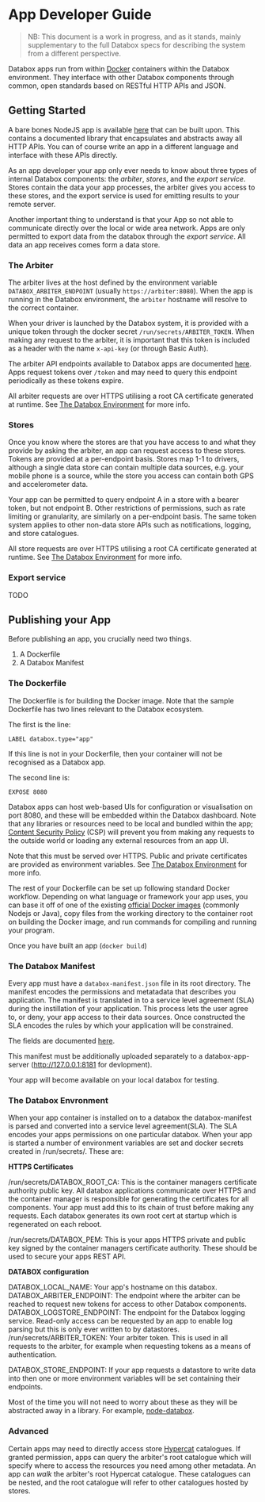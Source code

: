 App Developer Guide
===================

> NB: This document is a work in progress, and as it stands, mainly supplementary to the full Databox specs for describing the system from a different perspective.

Databox apps run from within [Docker](https://www.docker.com/) containers within the Databox environment. They interface with other Databox components through common, open standards based on RESTful HTTP APIs and JSON.

Getting Started
---------------

A bare bones NodeJS app is available [here](https://github.com/me-box/databox-app-template-node) that can be built upon. This contains a documented library that encapsulates and abstracts away all HTTP APIs. You can of course write an app in a different language and interface with these APIs directly.

As an app developer your app only ever needs to know about three types of internal Databox components: the _arbiter_, _stores_, and the _export service_. Stores contain the data your app processes, the arbiter gives you access to these stores, and the export service is used for emitting results to your remote server.

Another important thing to understand is that your App so not able to communicate directly over the local or wide area network. Apps are only permitted to export data from the databox through the _export service_. All data an app receives comes form a data store. 


### The Arbiter ###

The arbiter lives at the host defined by the environment variable `DATABOX_ARBITER_ENDPOINT` (usually `https://arbiter:8080`). When the app is running in the Databox environment, the `arbiter` hostname will resolve to the correct container.

When your driver is launched by the Databox system, it is provided with a unique token through the docker secret  `/run/secrets/ARBITER_TOKEN`. When making any request to the arbiter, it is important that this token is included as a header with the name `x-api-key` (or through Basic Auth).


The arbiter API endpoints available to Databox apps are documented [here](https://github.com/me-box/databox-arbiter#container-facing). Apps request tokens over `/token` and may need to query this endpoint periodically as these tokens expire.

All arbiter requests are over HTTPS utilising a root CA certificate generated at runtime. See [The Databox Environment](/app-dev.md#the-databox-envronment) for more info.

### Stores ###

Once you know where the stores are that you have access to and what they provide by asking the arbiter, an app can request access to these stores. Tokens are provided at a per-endpoint basis. Stores map 1-1 to drivers, although a single data store can contain multiple data sources, e.g. your mobile phone is a source, while the store you access can contain both GPS and accelerometer data.

Your app can be permitted to query endpoint A in a store with a bearer token, but not endpoint B. Other restrictions of permissions, such as rate limiting or granularity, are similarly on a per-endpoint basis. The same token system applies to other non-data store APIs such as notifications, logging, and store catalogues.

All store requests are over HTTPS utilising a root CA certificate generated at runtime. See [The Databox Environment](/app-dev.md#the-databox-envronment) for more info.

### Export service ###
TODO

Publishing your App
-------------------

Before publishing an app, you crucially need two things.

1. A Dockerfile
2. A Databox Manifest

### The Dockerfile ###

The Dockerfile is for building the Docker image. Note that the sample Dockerfile has two lines relevant to the Databox ecosystem.

The first is the line:

    LABEL databox.type="app"

If this line is not in your Dockerfile, then your container will not be recognised as a Databox app.

The second line is:

    EXPOSE 8080

Databox apps can host web-based UIs for configuration or visualisation on port 8080, and these will be embedded within the Databox dashboard. Note that any libraries or resources need to be local and bundled within the app; [Content Security Policy](https://en.wikipedia.org/wiki/Content_Security_Policy) (CSP) will prevent you from making any requests to the outside world or loading any external resources from an app UI.

Note that this must be served over HTTPS. Public and private certificates are provided as environment variables. See [The Databox Environment](/app-dev.md#the-databox-envronment) for more info.

The rest of your Dockerfile can be set up following standard Docker workflow. Depending on what language or framework your app uses, you can base it off of one of the existing [official Docker images](https://hub.docker.com/explore/) (commonly Nodejs or Java), copy files from the working directory to the container root on building the Docker image, and run commands for compiling and running your program.

Once you have built an app (`docker build`)

### The Databox Manifest ###

Every app must have a `databox-manifest.json` file in its root directory. The manifest encodes the permissions and metatadata that describes you application. The manifest is translated in to a service level agreement (SLA) during the instillation of your application. This process lets the user agree to, or deny, your app access to their data sources. Once constructed the SLA encodes the rules by which your application will be constrained.

The fields are documented [here](https://github.com/me-box/documents/blob/master/specs/manifest_and_sla.md#manifest).

This manifest must be additionally uploaded separately to a databox-app-server (http://127.0.0.1:8181 for devlopment).

Your app will become available on your local databox for testing. 

### The Databox Envronment ###

When your app container is installed on to a databox the databox-manifest is parsed and converted into a service level agreement(SLA). The SLA encodes your apps permissions on one particular databox. When your app is started a number of environment variables are set and docker secrets created in /run/secrets/. These are:

**HTTPS Certificates**

/run/secrets/DATABOX_ROOT_CA: This is the container managers certificate authority public key. All databox applications communicate over HTTPS and the container manager is responsible for generating the certificates for all components. Your app must add this to its chain of trust before making any requests. Each databox generates its own root cert at startup which is regenerated on each reboot.

/run/secrets/DATABOX_PEM: This is your apps HTTPS private and public key signed by the container managers certificate authority. These should be used to secure your apps REST API. 

**DATABOX configuration**

DATABOX_LOCAL_NAME: Your app's hostname on this databox. 
DATABOX_ARBITER_ENDPOINT: The endpoint where the arbiter can be reached to request new tokens for access to other Databox components.
DATABOX_LOGSTORE_ENDPOINT: The endpoint for the Databox logging service. Read-only access can be requested by an app to enable log parsing but this is only ever written to by datastores. 
/run/secrets/ARBITER_TOKEN: Your arbiter token. This is used in all requests to the arbiter, for example when requesting tokens as a means of authentication. 

DATABOX_STORE_ENDPOINT: If your app requests a datastore to write data into then one or more environment variables will be set containing their endpoints.

Most of the time you will not need to worry about these as they will be abstracted away in a library. For example, [node-databox](https://github.com/me-box/node-databox).

### Advanced ###

Certain apps may need to directly access store [Hypercat](http://www.hypercat.io/) catalogues. If granted permission, apps can query the arbiter's root catalogue which will specify where to access the resources you need among other metadata. An app can _walk_ the arbiter's root Hypercat catalogue. These catalogues can be nested, and the root catalogue will refer to other catalogues hosted by stores.
